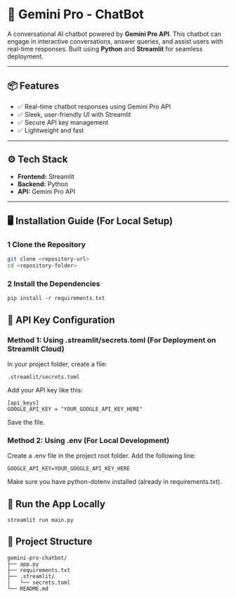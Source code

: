 # 🤖 Gemini Pro - ChatBot

A conversational AI chatbot powered by **Gemini Pro API**. This chatbot can engage in interactive conversations, answer queries, and assist users with real-time responses. Built using **Python** and **Streamlit** for seamless deployment.

---


## 📦 Features

- ✅ Real-time chatbot responses using Gemini Pro API  
- ✅ Sleek, user-friendly UI with Streamlit  
- ✅ Secure API key management  
- ✅ Lightweight and fast  

---

## ⚙️ Tech Stack

- **Frontend:** Streamlit  
- **Backend:** Python  
- **API:** Gemini Pro API  

---

## 🖥️ Installation Guide (For Local Setup)

### 1 Clone the Repository

```bash
git clone <repository-url>
cd <repository-folder>
```

### 2 Install the Dependencies

```
pip install -r requirements.txt
```

## 🔐 API Key Configuration
### Method 1: Using .streamlit/secrets.toml (For Deployment on Streamlit Cloud)
  In your project folder, create a file:
```
.streamlit/secrets.toml
```
  Add your API key like this:
```
[api_keys]
GOOGLE_API_KEY = "YOUR_GOOGLE_API_KEY_HERE"
```
  Save the file.

### Method 2: Using .env (For Local Development)
Create a .env file in the project root folder.
Add the following line:
```
GOOGLE_API_KEY=YOUR_GOOGLE_API_KEY_HERE
```
Make sure you have python-dotenv installed (already in requirements.txt).

## 🚀 Run the App Locally
```
streamlit run main.py
```

## 📂 Project Structure
```
gemini-pro-chatbot/
├── app.py
├── requirements.txt
├── .streamlit/
│   └── secrets.toml
└── README.md
```


